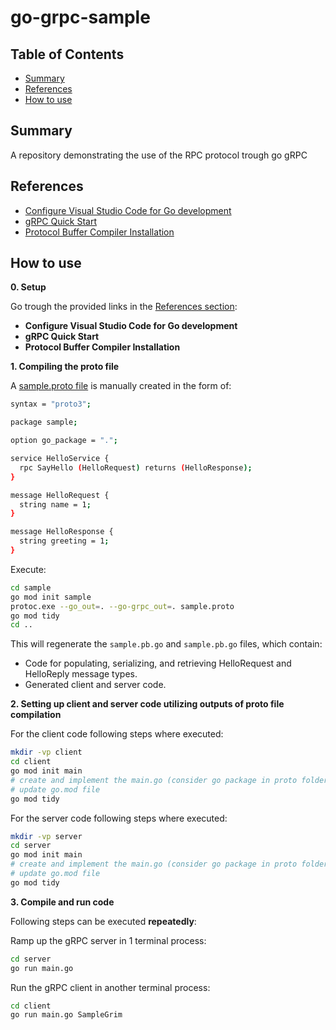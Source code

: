 # go-grpc-sample

## Table of Contents

+ [Summary](#summary)
+ [References](#references)
+ [How to use](#how-to-use)

## Summary

A repository demonstrating the use of the RPC protocol trough go gRPC

## References

- [Configure Visual Studio Code for Go development](https://learn.microsoft.com/en-us/azure/developer/go/configure-visual-studio-code)
- [gRPC Quick Start](https://grpc.io/docs/languages/go/quickstart/)
- [Protocol Buffer Compiler Installation](https://grpc.io/docs/protoc-installation/)

## How to use

**0. Setup**

Go trough the provided links in the [References section](#references):
- **Configure Visual Studio Code for Go development**
- **gRPC Quick Start**
- **Protocol Buffer Compiler Installation**

**1. Compiling the proto file**

A  [sample.proto file](./proto/sample.proto) is manually created in the form of:

```sh
syntax = "proto3";

package sample;

option go_package = ".";

service HelloService {
  rpc SayHello (HelloRequest) returns (HelloResponse);
}

message HelloRequest {
  string name = 1;
}

message HelloResponse {
  string greeting = 1;
}
```

Execute: 

```sh
cd sample
go mod init sample
protoc.exe --go_out=. --go-grpc_out=. sample.proto
go mod tidy
cd ..
```

This will regenerate the `sample.pb.go` and `sample.pb.go` files, which contain:
- Code for populating, serializing, and retrieving HelloRequest and HelloReply message types.
- Generated client and server code.

**2. Setting up client and server code utilizing outputs of proto file compilation**

For the client code following steps where executed:

```sh
mkdir -vp client
cd client
go mod init main
# create and implement the main.go (consider go package in proto folder as local dependency)
# update go.mod file
go mod tidy
```

For the server code following steps where executed:

```sh
mkdir -vp server
cd server
go mod init main
# create and implement the main.go (consider go package in proto folder as local dependency)
# update go.mod file
go mod tidy
```

**3. Compile and run code**

Following steps can be executed **repeatedly**:

Ramp up the gRPC server in 1 terminal process:

```sh
cd server
go run main.go
```

Run the gRPC client in another terminal process:

```sh
cd client
go run main.go SampleGrim
```







